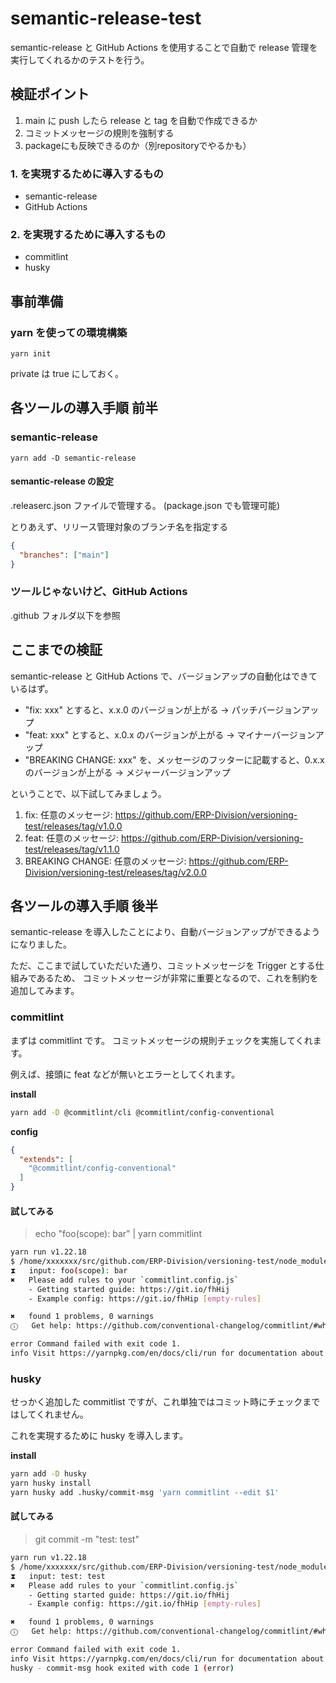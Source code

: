 # semantic-release-test

semantic-release と GitHub Actions を使用することで自動で release 管理を実行してくれるかのテストを行う。

## 検証ポイント

1. main に push したら release と tag を自動で作成できるか
2. コミットメッセージの規則を強制する
3. packageにも反映できるのか（別repositoryでやるかも）

### 1. を実現するために導入するもの

- semantic-release
- GitHub Actions

### 2. を実現するために導入するもの

- commitlint
- husky

## 事前準備

### yarn を使っての環境構築

```yarn
yarn init
```

private は true にしておく。

## 各ツールの導入手順 前半

### semantic-release

```yarn
yarn add -D semantic-release
```

#### semantic-release の設定

.releaserc.json ファイルで管理する。
(package.json でも管理可能)

とりあえず、リリース管理対象のブランチ名を指定する
```json:.releaserc.json
{
  "branches": ["main"]
}
```

### ツールじゃないけど、GitHub Actions

.github フォルダ以下を参照

## ここまでの検証

semantic-release と GitHub Actions で、バージョンアップの自動化はできているはず。

- "fix: xxx" とすると、x.x.0 のバージョンが上がる -> パッチバージョンアップ
- "feat: xxx" とすると、x.0.x のバージョンが上がる -> マイナーバージョンアップ
- "BREAKING CHANGE: xxx" を、メッセージのフッターに記載すると、0.x.x のバージョンが上がる -> メジャーバージョンアップ

ということで、以下試してみましょう。

1. fix: 任意のメッセージ: https://github.com/ERP-Division/versioning-test/releases/tag/v1.0.0
2. feat: 任意のメッセージ: https://github.com/ERP-Division/versioning-test/releases/tag/v1.1.0
3. BREAKING CHANGE: 任意のメッセージ: https://github.com/ERP-Division/versioning-test/releases/tag/v2.0.0

## 各ツールの導入手順 後半

semantic-release を導入したことにより、自動バージョンアップができるようになりました。

ただ、ここまで試していただいた通り、コミットメッセージを Trigger とする仕組みであるため、
コミットメッセージが非常に重要となるので、これを制約を追加してみます。

### commitlint

まずは commitlint です。
コミットメッセージの規則チェックを実施してくれます。

例えば、接頭に feat などが無いとエラーとしてくれます。

**install**

```bash
yarn add -D @commitlint/cli @commitlint/config-conventional
```

**config**

```json:.commitlintrc.json
{
  "extends": [
    "@commitlint/config-conventional"
  ]
}
```

#### 試してみる

> echo "foo(scope): bar" | yarn commitlint

```bash
yarn run v1.22.18
$ /home/xxxxxxx/src/github.com/ERP-Division/versioning-test/node_modules/.bin/commitlint
⧗   input: foo(scope): bar
✖   Please add rules to your `commitlint.config.js`
    - Getting started guide: https://git.io/fhHij
    - Example config: https://git.io/fhHip [empty-rules]

✖   found 1 problems, 0 warnings
ⓘ   Get help: https://github.com/conventional-changelog/commitlint/#what-is-commitlint

error Command failed with exit code 1.
info Visit https://yarnpkg.com/en/docs/cli/run for documentation about this command.

```

### husky

せっかく追加した commitlist ですが、これ単独ではコミット時にチェックまではしてくれません。

これを実現するために husky を導入します。

**install**

```bash
yarn add -D husky
yarn husky install
yarn husky add .husky/commit-msg 'yarn commitlint --edit $1'
```

#### 試してみる

> git commit -m "test: test"

```bash
yarn run v1.22.18
$ /home/xxxxxxx/src/github.com/ERP-Division/versioning-test/node_modules/.bin/commitlint --edit .git/COMMIT_EDITMSG
⧗   input: test: test
✖   Please add rules to your `commitlint.config.js`
    - Getting started guide: https://git.io/fhHij
    - Example config: https://git.io/fhHip [empty-rules]

✖   found 1 problems, 0 warnings
ⓘ   Get help: https://github.com/conventional-changelog/commitlint/#what-is-commitlint

error Command failed with exit code 1.
info Visit https://yarnpkg.com/en/docs/cli/run for documentation about this command.
husky - commit-msg hook exited with code 1 (error)

```
